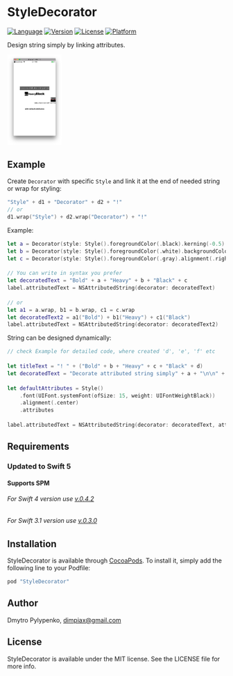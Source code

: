 # StyleDecorator

[![Language](https://img.shields.io/badge/swift-5.0-fec42e.svg)](https://swift.org/blog/swift-5-0-released/)
[![Version](https://img.shields.io/cocoapods/v/StyleDecorator.svg?style=flat)](http://cocoapods.org/pods/StyleDecorator)
[![License](https://img.shields.io/cocoapods/l/StyleDecorator.svg?style=flat)](http://cocoapods.org/pods/StyleDecorator)
[![Platform](https://img.shields.io/cocoapods/p/StyleDecorator.svg?style=flat)](http://cocoapods.org/pods/StyleDecorator)

Design string simply by linking attributes.

<img src=Example/StyleDecorator/Images.xcassets/thumbnail.imageset/thumbnail.png width=25% height=25% />

## Example

Create `Decorator` with specific `Style` and link it at the end of needed string or wrap for styling:

```swift
"Style" + d1 + "Decorator" + d2 + "!"
// or
d1.wrap("Style") + d2.wrap("Decorator") + "!"
```

Example:
```swift
let a = Decorator(style: Style().foregroundColor(.black).kerning(-0.5).backgroundColor(.darkGray))
let b = Decorator(style: Style().foregroundColor(.white).backgroundColor(.black))
let c = Decorator(style: Style().foregroundColor(.gray).alignment(.right))

// You can write in syntax you prefer
let decoratedText = "Bold" + a + "Heavy" + b + "Black" + c
label.attributedText = NSAttributedString(decorator: decoratedText)

// or
let a1 = a.wrap, b1 = b.wrap, c1 = c.wrap
let decoratedText2 = a1("Bold") + b1("Heavy") + c1("Black")
label.attributedText = NSAttributedString(decorator: decoratedText2)
```

String can be designed dynamically:
```swift
// check Example for detailed code, where created 'd', 'e', 'f' etc

let titleText = "! " + ("Bold" + b + "Heavy" + c + "Black" + d)
let decoratedText = "Decorate attributed string simply" + a + "\n\n" + titleText + "\n\n" + "Right" + e + "\n" + "below black rect with red line" + f + "\n\n\nwith default attributes"

let defaultAttributes = Style()
    .font(UIFont.systemFont(ofSize: 15, weight: UIFontWeightBlack))
    .alignment(.center)
    .attributes

label.attributedText = NSAttributedString(decorator: decoratedText, attributes: defaultAttributes)
```

## Requirements

### Updated to Swift 5
#### Supports SPM

###### For Swift 4 version use [v.0.4.2](../../releases/tag/0.4.2)
###### For Swift 3.1 version use [v.0.3.0](../../releases/tag/0.3.0)

## Installation

StyleDecorator is available through [CocoaPods](http://cocoapods.org). To install
it, simply add the following line to your Podfile:

```ruby
pod "StyleDecorator"
```

## Author

Dmytro Pylypenko, dimpiax@gmail.com

## License

StyleDecorator is available under the MIT license. See the LICENSE file for more info.

